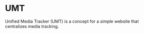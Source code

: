 # UMT
Unified Media Tracker (UMT) is a concept for a simple website that centralizes media tracking.
